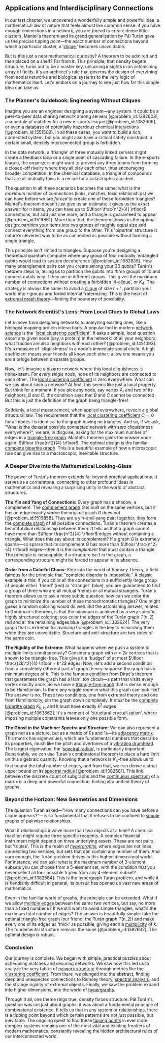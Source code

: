 ## Applications and Interdisciplinary Connections

In our last chapter, we uncovered a wonderfully simple and powerful idea, a mathematical law of nature that feels almost like common sense: if you have enough connections in a network, you are *forced* to create dense little clusters. Mantel's theorem and its grand generalization by Pál Turán gave us the precise tipping point—the exact number of connections beyond which a particular cluster, a '[clique](@article_id:275496),' becomes unavoidable.

But is this just a neat mathematical curiosity? A theorem to be admired and then placed on a shelf? Far from it. This principle, that density begets structure, turns out to be a master key, unlocking insights in an astonishing array of fields. It's an architect's rule that governs the design of everything from social networks and biological systems to the very logic of mathematics itself. Let's embark on a journey to see just how far this simple idea can take us.

### The Planner's Guidebook: Engineering Without Cliques

Imagine you are an engineer designing a system—any system. It could be a peer-to-peer data sharing network among servers [@problem_id:1382608], a schedule of matches for a new e-sports league [@problem_id:1382609], or even a database of potentially hazardous chemical interactions [@problem_id:1551502]. In all these cases, you want to build a rich, connected system, but you might also have a critical safety constraint: a certain small, densely interconnected group is forbidden.

In the data network, a 'triangle' of three mutually linked servers might create a feedback loop or a single point of cascading failure. In the e-sports league, the organizers might want to prevent any three teams from forming a closed-off rivalry where they all play each other, thus encouraging broader competition. In the chemical database, a triangle of compounds that are all mutually toxic is a recipe for a catastrophic accident.

The question in all these scenarios becomes the same: what is the *maximum* number of connections (links, matches, toxic relationships) we can have before we are *forced* to create one of these forbidden triangles? Mantel's theorem doesn't just give us an estimate; it gives us the *exact* answer: for $n$ items, you can have up to $\lfloor \frac{n^2}{4} \rfloor$ connections, but add just one more, and a triangle is guaranteed to appear [@problem_id:1519861]. More than that, the theorem shows us the optimal design: partition your items into two groups of roughly equal size and connect everything from one group to the other. This 'bipartite' structure is nature’s cleverest way to be as connected as possible without forming a single triangle.

This principle isn't limited to triangles. Suppose you're designing a theoretical quantum computer where any group of four mutually 'entangled' qubits would lead to system decoherence [@problem_id:1382639]. How many entanglement pairs can you create among your 30 qubits? Turán's theorem steps in, telling us to partition the qubits into *three* groups of 10 and connect qubits only if they are in different groups. This gives the maximum number of connections without creating a forbidden '4-[clique](@article_id:275496)', or $K_4$. The strategy is always the same: to avoid a [clique](@article_id:275496) of size $r+1$, partition your world into $r$ groups and forbid internal fraternizing. This is the heart of [extremal graph theory](@article_id:274640)—finding the boundary of possibility.

### The Network Scientist's Lens: From Local Clues to Global Laws

Let's move from designing networks to analyzing existing ones, like a biologist mapping protein interactions. A popular tool in modern [network science](@article_id:139431) is the '[local clustering coefficient](@article_id:266763)'. It asks a simple, local question about any given node (say, a protein) in the network: of all your neighbors, what fraction are also neighbors with each other? [@problem_id:1451093]. It's a measure of 'cliquishness' in a node's immediate social circle. A high coefficient means your friends all know each other; a low one means you are a bridge between disparate groups.

Now, let’s imagine a bizarre network where this local cliquishness is nonexistent. For *every single node*, none of its neighbors are connected to each other. The [local clustering coefficient](@article_id:266763) is zero everywhere. What can we say about such a network? At first, this seems like just a local property. But think for a moment. If you pick any node, say vertex $A$, and two of its neighbors, $B$ and $C$, the condition says that $B$ and $C$ cannot be connected. But this is just the definition of the graph being triangle-free!

Suddenly, a local measurement, when applied everywhere, reveals a global structural law. The requirement that the [local clustering coefficient](@article_id:266763) $C_i=0$ for all nodes $i$ is identical to the graph having no triangles. And so, if we ask, "What is the densest possible connected network with zero cliquishness everywhere?", we are, in disguise, asking for the maximum number of edges in a [triangle-free graph](@article_id:275552). Mantel's theorem gives the answer once again: $\lfloor \frac{n^2}{4} \rfloor$. The optimal design is the familiar [complete bipartite graph](@article_id:275735). This is a beautiful example of how a microscopic rule can give rise to a macroscopic, inevitable structure.

### A Deeper Dive into the Mathematical Looking-Glass

The power of Turán's theorem extends far beyond practical applications. It serves as a cornerstone, connecting to other profound ideas in mathematics and revealing a surprising unity in the world of abstract structures.

**The Yin and Yang of Connections:** Every graph has a shadow, a complement. The [complement graph](@article_id:275942) $\bar{G}$ is built on the same vertices, but it has an edge exactly where the original graph $G$ does *not* [@problem_id:1519858]. They are a yin-and-yang pair; together, they form the [complete graph](@article_id:260482) of all possible connections. Turán's theorem creates a beautiful dual relationship between them. It tells us that a graph cannot have more than $\lfloor \frac{n^2}{4} \rfloor$ edges without containing a triangle. What does this say about its complement? If a graph $G$ is extremely sparse—so sparse that its complement $\bar{G}$ has more than $\lfloor \frac{n^2}{4} \rfloor$ edges—then it is the *complement* that must contain a triangle. The principle is inescapable; if a structure isn't in the graph, a corresponding structure might be forced to appear in its absence.

**Order from a Colorful Chaos:** Step into the world of Ramsey Theory, a field famous for the principle that "complete disorder is impossible." A classic example is this: if you color all the connections in a sufficiently large group of people either 'friend' (red) or 'stranger' (blue), you are guaranteed to find a group of three who are all mutual friends or all mutual strangers. Turán's theorem allows us to ask a more subtle question: how can we color the graph to *minimize* the number of these monochromatic triangles? One might guess a random coloring would do well. But the astonishing answer, related to Goodman's theorem, is that the minimum is achieved by a very specific, highly structured coloring: you color the edges of the Turán graph $T(n,2)$ red and all the remaining edges blue [@problem_id:1382624]. The very graph that is extremal for *avoiding* triangles is the key to *minimizing* them when they are unavoidable. Structure and anti-structure are two sides of the same coin.

**The Rigidity of the Extreme:** What happens when we push a system to multiple limits simultaneously? Consider a graph with $n=2k$ vertices that is known to be triangle-free. This gives it a 'budget' of at most $\lfloor \frac{(2k)^2}{4} \rfloor = k^2$ edges. Now, let's add a second condition from a completely different part of graph theory: suppose the graph has a [minimum degree](@article_id:273063) of $k$. This is the famous condition from Dirac's theorem that guarantees the graph has a Hamilton circuit—a path that visits every vertex exactly once. So we have a [triangle-free graph](@article_id:275552) that is dense enough to be Hamiltonian. Is there any wiggle room in what this graph can look like? The answer is no. These two conditions, one from extremal theory and one from Hamiltonicity, pin the graph down completely. It *must* be the [complete bipartite graph](@article_id:275735) $K_{k,k}$, and it must have exactly $k^2$ edges [@problem_id:1363862]. It's a moment of 'structural crystallization', where imposing multiple constraints leaves only one possible form.

**The Ghost in the Machine: Spectra and Structure:** We can also represent a graph not as a picture, but as a matrix of 0s and 1s—its [adjacency matrix](@article_id:150516). This matrix has eigenvalues, which are fundamental numbers that describe its properties, much like the pitch and overtones of a [vibrating drumhead](@article_id:175992). The largest eigenvalue, the '[spectral radius](@article_id:138490)', is particularly important. Remarkably, we can use Turán's combinatorial theorem to place a hard limit on this algebraic quantity. Knowing that a network is $K_4$-free allows us to first bound the total number of edges, and from that, we can derive a strict upper bound on its [spectral radius](@article_id:138490) [@problem_id:1382581]. This link between the discrete count of subgraphs and the [continuous spectrum](@article_id:153079) of a matrix is a deep and powerful connection, hinting at a unified theory of graphs.

### Beyond the Horizon: New Geometries and Dimensions

The question Turán asked—"How many connections can you have before a clique appears?"—is so fundamental that it refuses to be confined to [simple graphs](@article_id:274388) of pairwise relationships.

What if relationships involve more than two objects at a time? A chemical reaction might require three specific reagents. A complex financial instrument might depend on three underlying assets. These are not pairs, but 'triples'. This is the realm of *[hypergraphs](@article_id:270449)*, where edges are not lines connecting two vertices, but sets that can contain any number of them. And sure enough, the Turán problem thrives in this higher-dimensional world. For instance, we can ask: what is the maximum number of 3-element subsets you can choose from a 5-element set, with the condition that you never select all four possible triples from any 4-element subset? [@problem_id:1382584]. This is the hypergraph Turán problem, and while it is fiendishly difficult in general, its pursuit has opened up vast new areas of mathematics.

Even in the familiar world of graphs, the principle can be extended. What if we allow [multiple edges](@article_id:273426) between the same two vertices, but say, no more than a fixed number $k$? If we still want to avoid simple triangles, what's the maximum total number of edges? The answer is beautifully simple: take the optimal [triangle-free graph](@article_id:275552) (our friend, the Turán graph $T(n,2)$) and make every one of its edges as 'thick' as possible, giving each a [multiplicity](@article_id:135972) of $k$. The fundamental structure remains the same [@problem_id:1382632]. The optimal design is robust.

### Conclusion

Our journey is complete. We began with simple, practical puzzles about scheduling matches and securing networks. We saw how this led us to analyze the very fabric of [network structure](@article_id:265179) through metrics like the [clustering coefficient](@article_id:143989). From there, we plunged into the abstract, finding deep and unexpected connections to Ramsey theory, [spectral analysis](@article_id:143224), and the strange rigidity of extremal objects. Finally, we saw the problem expand into higher dimensions, into the world of [hypergraphs](@article_id:270449).

Through it all, one theme rings true: density forces structure. Pál Turán's question was not just about graphs; it was about a fundamental principle of combinatorial existence. It tells us that in any system of relationships, there is a tipping point beyond which certain patterns are not just possible, but inevitable. The ongoing quest to find these [tipping points](@article_id:269279) in ever more complex systems remains one of the most vital and exciting frontiers of modern mathematics, constantly revealing the hidden architectural rules of our interconnected world.